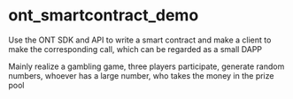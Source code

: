 # ont_smartcontract_demo
Use the ONT SDK and API to write a smart contract and make a client to make the corresponding call, which can be regarded as a small DAPP

Mainly realize a gambling game, three players participate, generate random numbers, whoever has a large number, who takes the money in the prize pool
